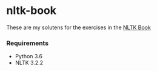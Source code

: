 # nltk-book

These are my solutens for the exercises in the [NLTK Book](http://www.nltk.org/book/)

### Requirements ###

* Python 3.6
* NLTK 3.2.2
